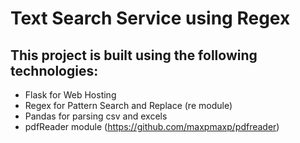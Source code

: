 # Text Search Service using Regex

## This project is built using the following technologies:
- Flask for Web Hosting
- Regex for Pattern Search and Replace (re module)
- Pandas for parsing csv and excels
- pdfReader module (https://github.com/maxpmaxp/pdfreader)
